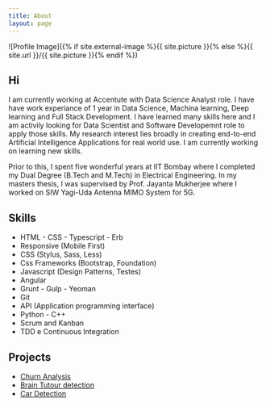 ```yaml
---
title: About
layout: page
---
```

![Profile Image]({% if site.external-image %}{{ site.picture }}{% else %}{{ site.url }}/{{ site.picture }}{% endif %})

<h2> Hi </h2>

<p> I am currently working at Accentute with Data Science Analyst role. I have have work experiance of 1 year in Data Science, Machina learning, Deep learning and Full Stack Development. I have learned many skills here and I am activily looking for Data Scientist and Software Developemnt role to apply those skills. My research interest lies broadly in creating end-to-end Artificial Intelligence Applications for real world use. I am currently working on learning new skills.</p>

<p>Prior to this, I spent five wonderful years at IIT Bombay where I completed my Dual Degree (B.Tech and M.Tech) in Electrical Engineering. In my masters thesis, I was supervised by Prof. Jayanta Mukherjee where I worked on SIW Yagi-Uda Antenna MIMO System for 5G.</p>

<h2>Skills</h2>

<ul class="skill-list">
	<li>HTML - CSS - Typescript - Erb</li>
	<li>Responsive (Mobile First)</li>
	<li>CSS (Stylus, Sass, Less)</li>
	<li>Css Frameworks (Bootstrap, Foundation)</li>
	<li>Javascript (Design Patterns, Testes)</li>
	<li>Angular </li>
	<li>Grunt - Gulp - Yeoman</li>
	<li>Git</li>
	<li>API (Application programming interface)</li>
	<li>Python - C++</li>
	<li>Scrum and Kanban</li>
	<li>TDD e Continuous Integration</li>
</ul>

<h2>Projects</h2>

<ul>
	<li><a href="https://github.com/">Churn Analysis</a></li>
	<li><a href="https://github.com/">Brain Tutour detection</a></li>
	<li><a href="https://github.com/">Car Detection</a></li>
</ul>
